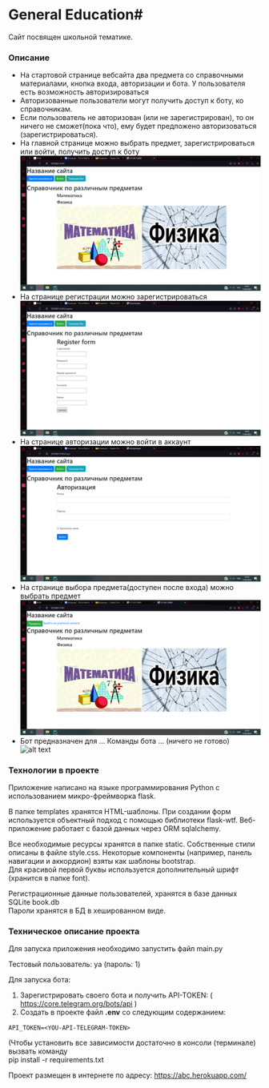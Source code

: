 # General Education#

Сайт посвящен школьной тематике.

 

### Описание ### 
* На стартовой странице вебсайта два предмета со справочными материалами, кнопка входа, авторизации и бота. У пользователя есть возможность авторизироваться
* Авторизованные пользователи могут получить доступ к боту, ко справочникам.
* Если пользователь не авторизован (или не зарегистрирован), то он ничего не сможет(пока что), 
ему будет предложено авторизоваться (зарегистрироваться).   
* На главной странице можно выбрать предмет, зарегистрироваться или войти, получить доступ к боту  
![alt text](static/img/screens/home.jpg)
* На странице регистрации можно зарегистрироваться  
![alt text](static/img/screens/reg.jpg)
* На странице авторизации можно войти в аккаунт
![alt text](static/img/screens/avtoriz.jpg) 
* На странице выбора предмета(доступен после входа) можно выбрать предмет
![alt text](static/img/screens/predmet.jpg) 
* Бот предназначен для ...  Команды бота ...  (ничего не готово)
![alt text](screens/bot.png) 

 

### Технологии в проекте ###

Приложение написано на языке программирования Python c использованием микро-фреймворка flask. 

В папке templates хранятся HTML-шаблоны. 
При создании форм используется объектный подход с помощью библиотеки flask-wtf.
Веб-приложение работает с базой данных через ORM sqlalchemy.

Все необходимые ресурсы хранятся в папке static. Собственные стили описаны в файле style.css.
Некоторые компоненты (например, панель навигации и аккордион) взяты как шаблоны bootstrap.   
Для красивой первой буквы используется дополнительный шрифт (хранится в папке font). 

Регистрационные данные пользователей, хранятся 
в базе данных SQLite book.db   
Пароли хранятся в БД в хешированном виде. 

### Техническое описание проекта ###
Для запуска приложения необходимо запустить файл main.py  

Тестовый пользователь: ya (пароль: 1) 

Для запуска бота: 
1. Зарегистрировать своего бота и получить API-TOKEN: ( https://core.telegram.org/bots/api )
2. Создать в проекте файл **.env** со следующим содержанием:

```
API_TOKEN=<YOU-API-TELEGRAM-TOKEN>
```

(Чтобы установить все зависимости 
достаточно в консоли (терминале) вызвать команду  
pip install -r requirements.txt

Проект размещен в интернете по адресу: https://abc.herokuapp.com/

